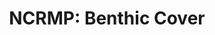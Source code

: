 ---
layout: survey_template_single
title: "NCRMP: Benthic Cover"
permalink: /surveys/benthic_cover
header:
  overlay_color: "#000"
  overlay_image: #https://pifscblog.wordpress.com/wp-content/uploads/2015/04/1-bigeyejacks.jpg
  caption: #"Photo credit: Kevin Lino/NOAA"
  overlay_filter: linear-gradient(rgba(0, 0, 0, 0.5), rgba(255, 255, 255, 0.5))
sidebar:
  nav: "docs"

survey_type: Benthic cover estimates from photoquadrat imagery
survey_description: Photoquadrat imagery is collected at sites and annotated using CoralNet.  Surveys are conducted at select sites following a stratified-random sampling site design (StRS). Random sites are generated along a depth gradient using the R project <a href = "https://github.com/krtanaka/ncrmp_common_map" target = "_blank">ncrmp_common_map</a>.  Images are analyzed to produce three functional group levels of benthic cover. Refer to InPort metadata records or SOP for more details.
# description: "Template sample description"
main_image: /assets/images/cnet_snapshot.png
main_image_caption: Screenshot of CoralNet interface (2024). Access this library, <a href ="https://coralnet.ucsd.edu/source/372/">CREP-REA HAWAII</a>, or the <a href ="https://coralnet.ucsd.edu/source/373/">Marianas</a> and the <a href = "https://coralnet.ucsd.edu/source/295/">American Samoa/PRIAs</a> on CoralNet.
how_to_download: Metadata is distinguished by region and site type (fixed or random). For random sites, due to the stratified random sampling designs (StRS), data should be analyzed only at island and region level.  Raw imagery is archived separately and is accessible under 'Related Items' for each region's benthic cover metadata record (see Access Rawdata below).
sop_text: "Ecosystem Sciences Division Standard Operating Procedures: Data Collection for Rapid Ecological Assessment Benthic Surveys, 2019 Update."
url_sop: https://doi.org/10.25923/ws5s-km69
datasheets_text: "The 'DiveNav' sheet is used to collect metadata for site, latitude, longitude, date, reef zone, and habitat type."
url_datasheets: /surveys/benthic/datasheets
access_rawdata_text: Raw data is archived with NCEI. Links for each year are listed in the 'Distribution Information'section of respective InPort metadata records -  <a href = "https://www.fisheries.noaa.gov/inport/item/36155" target = "_blank"> Hawaiian Archipelago since 2013 </a> - <a href = "https://www.fisheries.noaa.gov/inport/item/25274" target = "_blank"> American Samoa since 2015 </a> - <a href = "https://www.fisheries.noaa.gov/inport/item/36156" target = "_blank"> Mariana Archipelago since 2014</a> - <a href = "https://www.fisheries.noaa.gov/inport/item/36157" target = "_blank"> Pacific Remote Island Areas since 2014 </a>.
r_code_text: Contact Thomas Oliver <a href = "mailto:thomas.oliver@noaa.gov">(thomas.oliver@noaa.gov)</a> for processing scripts.

---